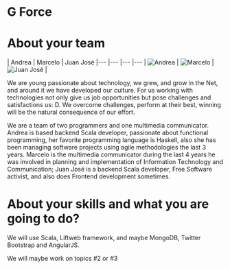 G Force
================

About your team
===========================

| Andrea | Marcelo | Juan José
|--- |--- |--- |---
| ![Andrea](https://avatars2.githubusercontent.com/u/469276?v=3&s=460) | ![Marcelo](https://avatars2.githubusercontent.com/u/9948218?v=3&s=460) | ![Juan José](https://avatars3.githubusercontent.com/u/914157?v=3&s=460) |


We are young passionate about technology, we grew, and grow in the Net, and around it we have developed our culture. For us working with technologies not only give us job opportunities but pose challenges and satisfactions us: D. We overcome challenges, perform at their best, winning will be the natural consequence of our effort.

We are a team of two programmers and one multimedia communicator. Andrea is based backend Scala developer, passionate about functional programming, her favorite programming language is Haskell, also she has been managing software projects using agile methodologies the last 3 years. Marcelo is the multimedia communicator during the last  4 years he was involved in planning and implementation of Information Technology and Communication; Juan José is a backend Scala developer, Free Software activist, and also does Frontend development sometimes.


About your skills and what you are going to do?
=======

We will use  Scala, Liftweb framework, and maybe MongoDB, Twitter Bootstrap and AngularJS. 

We will maybe work on topics #2 or #3

